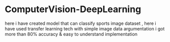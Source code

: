 # ComputerVision-DeepLearning
here i have created model that can classify sports image dataset , here i have used transfer learning tech with simple image data argumentation i got more than 80% accuracy &amp; easy to understand implementation
